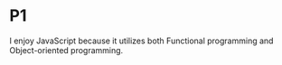 # P1
I enjoy JavaScript because it utilizes both Functional programming and Object-oriented programming.

